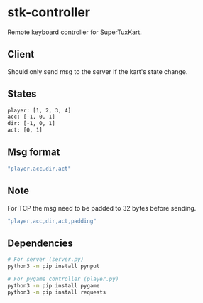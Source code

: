 # stk-controller

Remote keyboard controller for SuperTuxKart.

## Client

Should only send msg to the server if the kart's state change.

## States

```sh
player: [1, 2, 3, 4]
acc: [-1, 0, 1]
dir: [-1, 0, 1]
act: [0, 1]
```

## Msg format

```sh
"player,acc,dir,act"
```

## Note

For TCP the msg need to be padded to 32 bytes before sending.

```sh
"player,acc,dir,act,padding"
```

## Dependencies

```sh
# For server (server.py)
python3 -m pip install pynput
```

```sh
# For pygame controller (player.py)
python3 -m pip install pygame
python3 -m pip install requests
```
